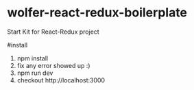 # wolfer-react-redux-boilerplate
Start Kit for React-Redux project

#install
1. npm install
2. fix any error showed up :)
3. npm run dev
4. checkout http://localhost:3000
